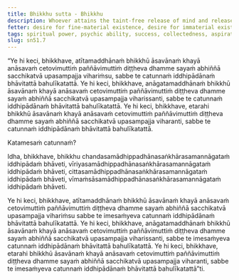 ```yaml
---
title: Bhikkhu sutta - Bhikkhu
description: Whoever attains the taint-free release of mind and release by wisdom, does so through the development and frequent practice of the four bases of psychic ability.
fetter: desire for fine-material existence, desire for immaterial existence, conceit, restlessness, ignorance
tags: spiritual power, psychic ability, success, collectedness, aspiration, persistence, energy, mind, investigation, reflection, close examination, sn, sn45-56, sn51
slug: sn51.7
---
```


“Ye hi keci, bhikkhave, atītamaddhānaṁ bhikkhū āsavānaṁ khayā anāsavaṁ cetovimuttiṁ paññāvimuttiṁ diṭṭheva dhamme sayaṁ abhiññā sacchikatvā upasampajja vihariṁsu, sabbe te catunnaṁ iddhipādānaṁ bhāvitattā bahulīkatattā. Ye hi keci, bhikkhave, anāgatamaddhānaṁ bhikkhū āsavānaṁ khayā anāsavaṁ cetovimuttiṁ paññāvimuttiṁ diṭṭheva dhamme sayaṁ abhiññā sacchikatvā upasampajja viharissanti, sabbe te catunnaṁ iddhipādānaṁ bhāvitattā bahulīkatattā. Ye hi keci, bhikkhave, etarahi bhikkhū āsavānaṁ khayā anāsavaṁ cetovimuttiṁ paññāvimuttiṁ diṭṭheva dhamme sayaṁ abhiññā sacchikatvā upasampajja viharanti, sabbe te catunnaṁ iddhipādānaṁ bhāvitattā bahulīkatattā.

Katamesaṁ catunnaṁ?

Idha, bhikkhave, bhikkhu chandasamādhippadhānasaṅkhārasamannāgataṁ iddhipādaṁ bhāveti, vīriyasamādhippadhānasaṅkhārasamannāgataṁ iddhipādaṁ bhāveti, cittasamādhippadhānasaṅkhārasamannāgataṁ iddhipādaṁ bhāveti, vīmaṁsāsamādhippadhānasaṅkhārasamannāgataṁ iddhipādaṁ bhāveti.

Ye hi keci, bhikkhave, atītamaddhānaṁ bhikkhū āsavānaṁ khayā anāsavaṁ cetovimuttiṁ paññāvimuttiṁ diṭṭheva dhamme sayaṁ abhiññā sacchikatvā upasampajja vihariṁsu sabbe te imesaṁyeva catunnaṁ iddhipādānaṁ bhāvitattā bahulīkatattā. Ye hi keci, bhikkhave, anāgatamaddhānaṁ bhikkhū āsavānaṁ khayā anāsavaṁ cetovimuttiṁ paññāvimuttiṁ diṭṭheva dhamme sayaṁ abhiññā sacchikatvā upasampajja viharissanti, sabbe te imesaṁyeva catunnaṁ iddhipādānaṁ bhāvitattā bahulīkatattā. Ye hi keci, bhikkhave, etarahi bhikkhū āsavānaṁ khayā anāsavaṁ cetovimuttiṁ paññāvimuttiṁ diṭṭheva dhamme sayaṁ abhiññā sacchikatvā upasampajja viharanti, sabbe te imesaṁyeva catunnaṁ iddhipādānaṁ bhāvitattā bahulīkatattā”ti.
